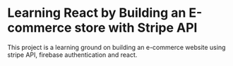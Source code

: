 # Learning React by Building an E-commerce store with Stripe API

This project is a learning ground on building an e-commerce website using stripe API, firebase authentication and react.